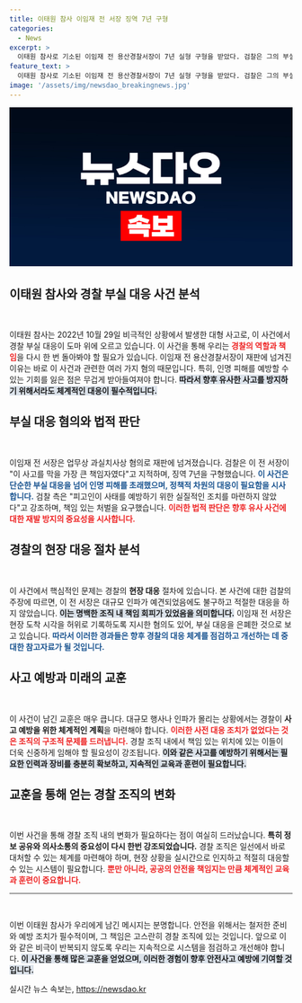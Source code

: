 ```yaml
---
title: 이태원 참사 이임재 전 서장 징역 7년 구형
categories:
  - News
excerpt: >
  이태원 참사로 기소된 이임재 전 용산경찰서장이 7년 실형 구형을 받았다. 검찰은 그의 부실 대응이 사고를 키웠다며 책임을 물었다. 과연 법의 엄정함이 이 비극의 진실을 밝혀낼 수 있을까?
feature_text: >
  이태원 참사로 기소된 이임재 전 용산경찰서장이 7년 실형 구형을 받았다. 검찰은 그의 부실 대응이 사고를 키웠다며 책임을 물었다. 과연 법의 엄정함이 이 비극의 진실을 밝혀낼 수 있을까?
image: '/assets/img/newsdao_breakingnews.jpg'
---
```


<p><img src="/assets/img/newsdao_breakingnews.jpg" alt="cryptoinkorea 속보" /></p>

<h2 data-ke-size="size26">이태원 참사와 경찰 부실 대응 사건 분석</h2>

<p data-ke-size="size16">&nbsp;</p>

<p>이태원 참사는 2022년 10월 29일 비극적인 상황에서 발생한 대형 사고로, 이 사건에서 경찰 부실 대응이 도마 위에 오르고 있습니다. 이 사건을 통해 우리는 <b><span style="color: #ee2323;">경찰의 역할과 책임</span></b>을 다시 한 번 돌아봐야 할 필요가 있습니다. 이임재 전 용산경찰서장이 재판에 넘겨진 이유는 바로 이 사건과 관련한 여러 가지 혐의 때문입니다. 특히, 인명 피해를 예방할 수 있는 기회를 잃은 점은 무겁게 받아들여져야 합니다. <b><span style="background-color: #21538527;">따라서 향후 유사한 사고를 방지하기 위해서라도 체계적인 대응이 필수적입니다.</span></b> </p>

<h2 data-ke-size="size26">부실 대응 혐의와 법적 판단</h2>

<p data-ke-size="size16">&nbsp;</p>

<p>이임재 전 서장은 업무상 과실치사상 혐의로 재판에 넘겨졌습니다. 검찰은 이 전 서장이 "이 사고를 막을 가장 큰 책임자였다"고 지적하며, 징역 7년을 구형했습니다. <b><span style="color: #1a5490;">이 사건은 단순한 부실 대응을 넘어 인명 피해를 초래했으며, 정책적 차원의 대응이 필요함을 시사합니다.</span></b> 검찰 측은 "피고인이 사태를 예방하기 위한 실질적인 조치를 마련하지 않았다"고 강조하며, 책임 있는 처벌을 요구했습니다. <b><span style="color: #ee2323;">이러한 법적 판단은 향후 유사 사건에 대한 재발 방지의 중요성을 시사합니다.</span></b></p>

<h2 data-ke-size="size26">경찰의 현장 대응 절차 분석</h2>

<p data-ke-size="size16">&nbsp;</p>

<p>이 사건에서 핵심적인 문제는 경찰의 <b>현장 대응</b> 절차에 있습니다. 본 사건에 대한 검찰의 주장에 따르면, 이 전 서장은 대규모 인파가 예견되었음에도 불구하고 적절한 대응을 하지 않았습니다. <b><span style="background-color: #21538527;">이는 명백한 조직 내 책임 회피가 있었음을 의미합니다.</span></b> 이임재 전 서장은 현장 도착 시각을 허위로 기록하도록 지시한 혐의도 있어, 부실 대응을 은폐한 것으로 보고 있습니다. <b><span style="color: #1a5490;">따라서 이러한 경과들은 향후 경찰의 대응 체계를 점검하고 개선하는 데 중대한 참고자료가 될 것입니다.</span></b></p>

<h2 data-ke-size="size26">사고 예방과 미래의 교훈</h2>

<p data-ke-size="size16">&nbsp;</p>

<p>이 사건이 남긴 교훈은 매우 큽니다. 대규모 행사나 인파가 몰리는 상황에서는 경찰이 <b>사고 예방을 위한 체계적인 계획</b>을 마련해야 합니다. <b><span style="color: #ee2323;">이러한 사전 대응 조치가 없었다는 것은 조직의 구조적 문제를 드러냅니다.</span></b> 경찰 조직 내에서 책임 있는 위치에 있는 이들이 더욱 신중하게 임해야 할 필요성이 강조됩니다. <b><span style="background-color: #21538527;">이와 같은 사고를 예방하기 위해서는 필요한 인력과 장비를 충분히 확보하고, 지속적인 교육과 훈련이 필요합니다.</span></b></p>

<h2 data-ke-size="size26">교훈을 통해 얻는 경찰 조직의 변화</h2>

<p data-ke-size="size16">&nbsp;</p>

<p>이번 사건을 통해 경찰 조직 내의 변화가 필요하다는 점이 여실히 드러났습니다. <b><span style="1a5490;">특히 정보 공유와 의사소통의 중요성이 다시 한번 강조되었습니다.</span></b> 경찰 조직은 일선에서 바로 대처할 수 있는 체계를 마련해야 하며, 현장 상황을 실시간으로 인지하고 적절히 대응할 수 있는 시스템이 필요합니다. <b><span style="color: #ee2323;">뿐만 아니라, 공공의 안전을 책임지는 만큼 체계적인 교육과 훈련이 중요합니다.</span></b></p>

<hr style="height:1px; border:none; background-color:#333;" />

<p data-ke-size="size16">&nbsp;</p>

<p>이번 이태원 참사가 우리에게 남긴 메시지는 분명합니다. 안전을 위해서는 철저한 준비와 예방 조치가 필수적이며, 그 책임은 고스란히 경찰 조직에 있는 것입니다. 앞으로 이와 같은 비극이 반복되지 않도록 우리는 지속적으로 시스템을 점검하고 개선해야 합니다. <b><span style="background-color: #21538527;">이 사건을 통해 많은 교훈을 얻었으며, 이러한 경험이 향후 안전사고 예방에 기여할 것입니다.</span></b></p>
실시간 뉴스 속보는, <a href="https://newsdao.kr" rel="dofollow">https://newsdao.kr</a>


